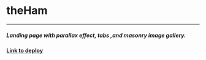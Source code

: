 # theHam
___

##### Landing page with parallax effect, tabs ,and masonry image gallery.

#### [Link to deploy](https://banzay700.github.io/theHam-landing/)



